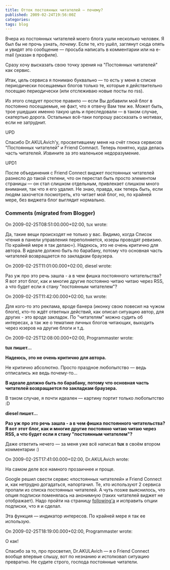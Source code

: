 ```yaml
---
title: Отток постоянных читателей — почему?
published: 2009-02-24T19:56:00Z
categories: 
tags: blog
---
```


Вчера из постоянных читателей моего блога ушли несколько человек. Я был бы не прочь узнать, <i>почему</i>. Если те, кто ушёл, заглянут сюда опять и увидят это сообщение — просьба написать в комментарии или на e-mail (указан в профиле).

Сразу хочу высказать свою точку зрения на "Постоянных читателей" как сервис.

Итак, цель сервиса я понимаю буквально — то есть у меня в списке периодически посещаемых блогов только те, которые я действительно посещаю периодически (или отслеживаю новые посты по rss).

Из этого следует простое правило — если Вы добавили мой блог в постоянно посещаемые, не факт, что я отвечу Вам тем же. Может быть, трое ушедших именно такую цель и преследовали — в таком случае, скатертью дорога. Остальных всё-таки попрошу рассказать о мотивах, если не затруднит.

UPD

Спасибо Dr.AKULAvich'у, просветившему меня на счёт глюка сервисов "Постоянных читателей" и Friend Comnact. Теперь понятно, куда делась часть читателей. Извините за это маленькое недоразумение.

UPD1

После объединения с Friend Connect виджет постоянных читателей разнесло до такой степени, что он перестал быть просто элементом страницы — он стал слишком отдельным, привлекает слишком много внимания, так что я его удалил. Не знаю, правда, как теперь быть, если людям захочется посмотреть, кто читает мой блог, но, по крайней мере, без виджета блог выглядит нормально.

<h3 id='hakyll-convert-comments-title'>Comments (migrated from Blogger)</h3>
<div class='hakyll-convert-comment'>
<p class='hakyll-convert-comment-date'>On 2009-02-25T08:51:00.000+02:00, tux wrote:</p>
<p class='hakyll-convert-comment-body'>
Да, такие вещи происходят не только у вас. Видимо, когда Список чтения в панели управления переполняется, юзеры проводят ревизию. По крайней мере я так делаю=). Надеюсь, это не очень критично для автора. В идеале должно быть по барабану, потому что основная часть читателей возвращается по закладкам браузера.
</p>
</div>

<div class='hakyll-convert-comment'>
<p class='hakyll-convert-comment-date'>On 2009-02-25T11:01:00.000+02:00, diesel wrote:</p>
<p class='hakyll-convert-comment-body'>
Раз уж про это речь зашла - а в чем фишка постоянного читательства? Я вот этот блог, как и многие другие постоянно читаю читаю через RSS, а что будет если я стану "постоянным читателем"?
</p>
</div>

<div class='hakyll-convert-comment'>
<p class='hakyll-convert-comment-date'>On 2009-02-25T11:42:00.000+02:00, tux wrote:</p>
<p class='hakyll-convert-comment-body'>
Для кого-то это реклама, вроде банера (иконку свою повесил на чужом блоге), кто-то ждёт ответных действий, как описал ситуацию автор, для других - это вроде закладок. По "читателям" можно судить об интересах, а так же о тематике личных блогов читающих, выходить через юзеров на другие блоги и т.д.
</p>
</div>

<div class='hakyll-convert-comment'>
<p class='hakyll-convert-comment-date'>On 2009-02-25T12:08:00.000+02:00, Programmaster wrote:</p>
<p class='hakyll-convert-comment-body'>
<B>tux пишет...</B>

<B>Надеюсь, это не очень критично для автора.</B>

Не критично абсолютно. Просто праздное любопытство — ведь отписались же ведь почему-то...

<B>В идеале должно быть по барабану, потому что основная часть читателей возвращается по закладкам браузера.</B>

В таком случае, я почти идеален — картину портит только любопытство :D

<B>diesel пишет...</B>

<B>Раз уж про это речь зашла - а в чем фишка постоянного читательства? Я вот этот блог, как и многие другие постоянно читаю читаю через RSS, а что будет если я стану "постоянным читателем"?</B>

Даже ответить нечего — за меня уже всё написал <B>tux</B> в своём втором комментарии :)
</p>
</div>

<div class='hakyll-convert-comment'>
<p class='hakyll-convert-comment-date'>On 2009-02-25T17:41:00.000+02:00, Dr.AKULAvich wrote:</p>
<p class='hakyll-convert-comment-body'>
На самом деле все намного прозаичнее и проще. 

Google решил свести сервис «постоянных читателей» и Friend Connect и, как нетрудно догадаться, напортачил. Те, кто используют 2 сервиса пропали из списка постоянных читателей. А чуть позже выяснилось, что опция подписки поменялась на анонимную (таких читателей виджет не отображает).
Надо пройти на страницу <A HREF="http://www.blogger.com/manage-blogs-following.g" REL="nofollow">following'а</A> и исправить опции подписки, что я и сделал.

Эта функция — индикатор интересов. По крайней мере я так ее использую.
</p>
</div>

<div class='hakyll-convert-comment'>
<p class='hakyll-convert-comment-date'>On 2009-02-25T18:19:00.000+02:00, Programmaster wrote:</p>
<p class='hakyll-convert-comment-body'>
О как!

Спасибо за то, про просветил, Dr.AKULAvich — я о Friend Connect вообще впервые слышу, вот по незнанию и истолковал ситуацию превратно. Не судите строго, господа постоянные читатели.
</p>
</div>



